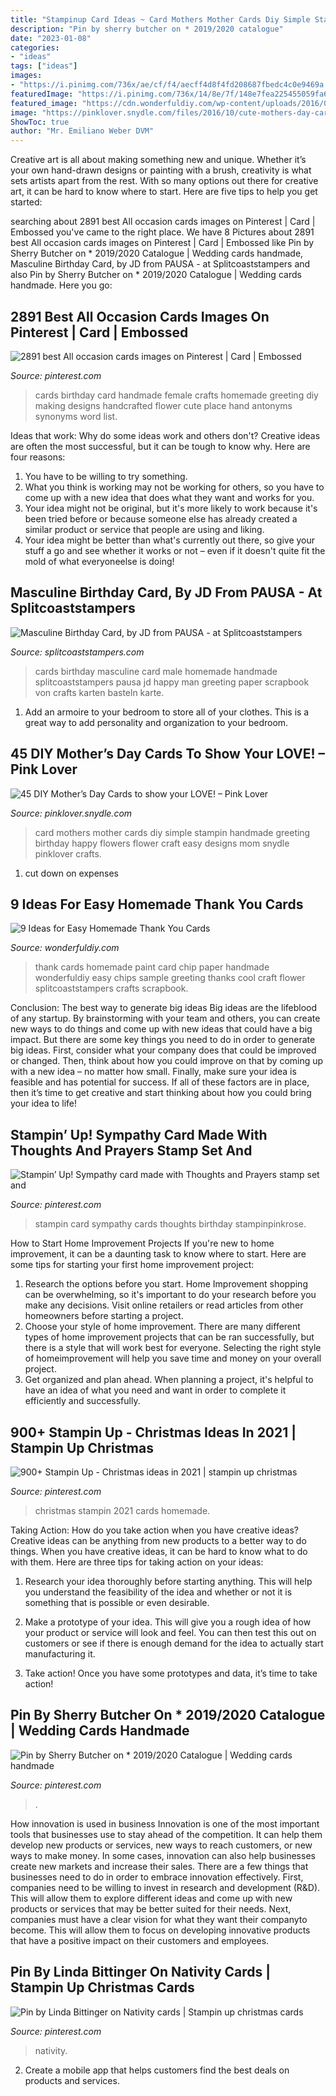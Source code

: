 ```yaml
---
title: "Stampinup Card Ideas ~ Card Mothers Mother Cards Diy Simple Stampin Handmade Greeting Birthday Happy Flowers Flower Craft Easy Designs Mom Snydle Pinklover Crafts"
description: "Pin by sherry butcher on * 2019/2020 catalogue"
date: "2023-01-08"
categories:
- "ideas"
tags: ["ideas"]
images:
- "https://i.pinimg.com/736x/ae/cf/f4/aecff4d8f4fd208687fbedc4c0e9469a.jpg"
featuredImage: "https://i.pinimg.com/736x/14/8e/7f/148e7fea225455059fa612a71fd15f25.jpg"
featured_image: "https://cdn.wonderfuldiy.com/wp-content/uploads/2016/02/Gorgeous-Paint-Chip-Thank-You-Card.jpg"
image: "https://pinklover.snydle.com/files/2016/10/cute-mothers-day-card-for-kids.jpg"
ShowToc: true
author: "Mr. Emiliano Weber DVM"
---
```



Creative art is all about making something new and unique. Whether it’s your own hand-drawn designs or painting with a brush, creativity is what sets artists apart from the rest. With so many options out there for creative art, it can be hard to know where to start. Here are five tips to help you get started: 

	

		
searching about 2891 best All occasion cards images on Pinterest | Card | Embossed you've came to the right place. We have 8 Pictures about 2891 best All occasion cards images on Pinterest | Card | Embossed like Pin by Sherry Butcher on * 2019/2020 Catalogue | Wedding cards handmade, Masculine Birthday Card, by JD from PAUSA - at Splitcoaststampers and also Pin by Sherry Butcher on * 2019/2020 Catalogue | Wedding cards handmade. Here you go:
		
    
## 2891 Best All Occasion Cards Images On Pinterest | Card | Embossed

<img loading=lazy src="https://i.pinimg.com/736x/ae/cf/f4/aecff4d8f4fd208687fbedc4c0e9469a.jpg" onerror="this.onerror=null;this.src='https://tse4.mm.bing.net/th?id=OIP.ETtjOruMBe-RqjdVf00cQgHaLH&amp;pid=15.1';" alt="2891 best All occasion cards images on Pinterest | Card | Embossed">

_Source: pinterest.com_

>cards birthday card handmade female crafts homemade greeting diy making designs handcrafted flower cute place hand antonyms synonyms word list. 

	

Ideas that work: Why do some ideas work and others don't?
Creative ideas are often the most successful, but it can be tough to know why. Here are four reasons:
1. You have to be willing to try something.
2. What you think is working may not be working for others, so you have to come up with a new idea that does what they want and works for you.
3. Your idea might not be original, but it's more likely to work because it's been tried before or because someone else has already created a similar product or service that people are using and liking.
4. Your idea might be better than what's currently out there, so give your stuff a go and see whether it works or not – even if it doesn't quite fit the mold of what everyoneelse is doing!

    
## Masculine Birthday Card, By JD From PAUSA - At Splitcoaststampers

<img loading=lazy src="http://images.splitcoaststampers.com/data/gallery/500/2016/04/09/Masculine_card_by_JD_from_PAUSA.jpg" onerror="this.onerror=null;this.src='https://tse4.mm.bing.net/th?id=OIP.xspXq31Vl3CBnziSIIhQwAHaK8&amp;pid=15.1';" alt="Masculine Birthday Card, by JD from PAUSA - at Splitcoaststampers">

_Source: splitcoaststampers.com_

>cards birthday masculine card male homemade handmade splitcoaststampers pausa jd happy man greeting paper scrapbook von crafts karten basteln karte. 

	

1. Add an armoire to your bedroom to store all of your clothes. This is a great way to add personality and organization to your bedroom.

    
## 45 DIY Mother’s Day Cards To Show Your LOVE! – Pink Lover

<img loading=lazy src="https://pinklover.snydle.com/files/2016/10/cute-mothers-day-card-for-kids.jpg" onerror="this.onerror=null;this.src='https://tse3.mm.bing.net/th?id=OIP.xDmzSBet188qnxEfcgF3lQHaJ4&amp;pid=15.1';" alt="45 DIY Mother’s Day Cards to show your LOVE! – Pink Lover">

_Source: pinklover.snydle.com_

>card mothers mother cards diy simple stampin handmade greeting birthday happy flowers flower craft easy designs mom snydle pinklover crafts. 

	

1. cut down on expenses

    
## 9 Ideas For Easy Homemade Thank You Cards

<img loading=lazy src="https://cdn.wonderfuldiy.com/wp-content/uploads/2016/02/Gorgeous-Paint-Chip-Thank-You-Card.jpg" onerror="this.onerror=null;this.src='https://tse3.mm.bing.net/th?id=OIP.ku_iSAGhFyTo3i0VbOAgBQHaI_&amp;pid=15.1';" alt="9 Ideas for Easy Homemade Thank You Cards">

_Source: wonderfuldiy.com_

>thank cards homemade paint card chip paper handmade wonderfuldiy easy chips sample greeting thanks cool craft flower splitcoaststampers crafts scrapbook. 

	

Conclusion: The best way to generate big ideas
Big ideas are the lifeblood of any startup. By brainstorming with your team and others, you can create new ways to do things and come up with new ideas that could have a big impact. But there are some key things you need to do in order to generate big ideas. First, consider what your company does that could be improved or changed. Then, think about how you could improve on that by coming up with a new idea – no matter how small. Finally, make sure your idea is feasible and has potential for success. If all of these factors are in place, then it’s time to get creative and start thinking about how you could bring your idea to life!

    
## Stampin’ Up! Sympathy Card Made With Thoughts And Prayers Stamp Set And

<img loading=lazy src="https://i.pinimg.com/736x/fe/f4/af/fef4af8f6752458c4d5324e625b270fe.jpg" onerror="this.onerror=null;this.src='https://tse3.mm.bing.net/th?id=OIP.j_rZLDraPA5Rsa4DAwLE-QHaLF&amp;pid=15.1';" alt="Stampin’ Up! Sympathy card made with Thoughts and Prayers stamp set and">

_Source: pinterest.com_

>stampin card sympathy cards thoughts birthday stampinpinkrose. 

	

How to Start Home Improvement Projects
If you're new to home improvement, it can be a daunting task to know where to start. Here are some tips for starting your first home improvement project: 
1. Research the options before you start. Home Improvement shopping can be overwhelming, so it's important to do your research before you make any decisions. Visit online retailers or read articles from other homeowners before starting a project. 
2. Choose your style of home improvement. There are many different types of home improvement projects that can be ran successfully, but there is a style that will work best for everyone. Selecting the right style of homeimprovement will help you save time and money on your overall project. 
3. Get organized and plan ahead. When planning a project, it's helpful to have an idea of what you need and want in order to complete it efficiently and successfully.

    
## 900+ Stampin Up - Christmas Ideas In 2021 | Stampin Up Christmas

<img loading=lazy src="https://i.pinimg.com/736x/14/8e/7f/148e7fea225455059fa612a71fd15f25.jpg" onerror="this.onerror=null;this.src='https://tse1.mm.bing.net/th?id=OIP.4ErwKEcQfXNb4hfibjeOlAAAAA&amp;pid=15.1';" alt="900+ Stampin Up - Christmas ideas in 2021 | stampin up christmas">

_Source: pinterest.com_

>christmas stampin 2021 cards homemade. 

	

Taking Action: How do you take action when you have creative ideas?
Creative ideas can be anything from new products to a better way to do things. When you have creative ideas, it can be hard to know what to do with them. Here are three tips for taking action on your ideas:
1. Research your idea thoroughly before starting anything. This will help you understand the feasibility of the idea and whether or not it is something that is possible or even desirable.

2. Make a prototype of your idea. This will give you a rough idea of how your product or service will look and feel. You can then test this out on customers or see if there is enough demand for the idea to actually start manufacturing it.

3. Take action! Once you have some prototypes and data, it’s time to take action!

    
## Pin By Sherry Butcher On * 2019/2020 Catalogue | Wedding Cards Handmade

<img loading=lazy src="https://i.pinimg.com/736x/e3/f6/d7/e3f6d7b71a21baf50445a41f5fff2344.jpg" onerror="this.onerror=null;this.src='https://tse3.mm.bing.net/th?id=OIP.48wlAx55X_fp_LGD7qdmDgHaJ4&amp;pid=15.1';" alt="Pin by Sherry Butcher on * 2019/2020 Catalogue | Wedding cards handmade">

_Source: pinterest.com_

>. 

	

How innovation is used in business
Innovation is one of the most important tools that businesses use to stay ahead of the competition. It can help them develop new products or services, new ways to reach customers, or new ways to make money. In some cases, innovation can also help businesses create new markets and increase their sales.
There are a few things that businesses need to do in order to embrace innovation effectively. First, companies need to be willing to invest in research and development (R&D). This will allow them to explore different ideas and come up with new products or services that may be better suited for their needs. Next, companies must have a clear vision for what they want their companyto become. This will allow them to focus on developing innovative products that have a positive impact on their customers and employees.

    
## Pin By Linda Bittinger On Nativity Cards | Stampin Up Christmas Cards

<img loading=lazy src="https://i.pinimg.com/736x/f8/f4/a3/f8f4a3cbb3dcfa92edd81e913374003c.jpg" onerror="this.onerror=null;this.src='https://tse1.mm.bing.net/th?id=OIP.lHLcwKyLsGHcn0gQNnSGiAHaJ3&amp;pid=15.1';" alt="Pin by Linda Bittinger on Nativity cards | Stampin up christmas cards">

_Source: pinterest.com_

>nativity. 

	

2. Create a mobile app that helps customers find the best deals on products and services.

